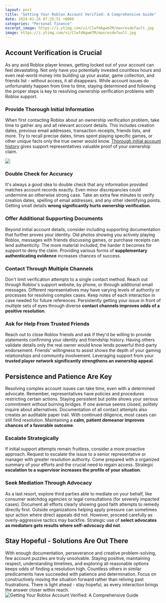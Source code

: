 ```yaml
---
layout: post
title: "Getting Your Roblox Account Verified: A Comprehensive Guide"
date: 2024-01-26 07:25:51 +0000
categories: "Personal finance"
excerpt_image: https://i.ytimg.com/vi/ClwfdAgwm7M/maxresdefault.jpg
image: https://i.ytimg.com/vi/ClwfdAgwm7M/maxresdefault.jpg
---
```


## Account Verification is Crucial
As any avid Roblox player knows, getting locked out of your account can feel devastating. Not only have you potentially invested countless hours and even real-world money into building up your avatar, game collection, and friends list - without access, it all disappears. While account issues do unfortunately happen from time to time, staying determined and following the proper steps is key to resolving ownership verification problems with Roblox support. 
### Provide Thorough Initial Information
When first contacting Roblox about an ownership verification problem, take time to gather any and all relevant account details. This includes creation dates, previous email addresses, transaction receipts, friends lists, and more. Try to recall precise dates, times spent playing specific games, or other unique facts only the true owner would know. [Thorough initial account history](https://store.fi.io.vn/toy-poodle-dog-lover-heart-shape-toy-poodle-valentines-day) gives support representatives valuable proof of your ownership claim.

![](https://staticc.sportskeeda.com/editor/2023/04/958da-16805383644221-1920.jpg)
### Double Check for Accuracy 
It's always a good idea to double check that any information provided matches account records exactly. Even minor discrepancies could undermine an otherwise strong case. Take an extra few minutes to verify creation dates, spelling of email addresses, and any other identifying points. Getting small details **wrong significantly hurts ownership verification**.
### Offer Additional Supporting Documents
Beyond initial account details, consider including supporting documentation that further proves your identity. Old photos showing you actively playing Roblox, messages with friends discussing games, or purchase receipts can lend authenticity. The more material included, the harder it becomes for support to deny the claim. Providing various forms of **supplementary authenticating evidence** increases chances of success. 
### Contact Through Multiple Channels  
Don't limit verification attempts to a single contact method. Reach out through Roblox's support website, by phone, or through additional email messages. Different representatives may have varying levels of authority or processes for resolving complex cases. Keep notes of each interaction in case needed for future references. Persistently getting your issue in front of multiple sets of eyes through diverse **contact channels improves odds of a positive resolution**.
### Ask for Help From Trusted Friends
Reach out to close Roblox friends and ask if they'd be willing to provide statements confirming your identity and friendship history. Having others validate details only the real owner would know lends powerful third-party endorsement. Friends' willingness to assist shows the depth of your gaming relationships and community involvement. Leveraging support from your **trusted player network significantly strengthens an ownership appeal**. 
## Persistence and Patience Are Key
Resolving complex account issues can take time, even with a determined advocate. Remember, representatives have policies and procedures restricting certain actions. Staying persistent but polite shows your serious commitment without burning bridges. If one avenue seems closed, politely inquire about alternatives. Documentation of all contact attempts also creates an auditable paper trail. With continued diligence, most cases can still find resolution. Maintaining a **calm, patient demeanor improves chances of a favorable outcome**.
### Escalate Strategically 
If initial support attempts remain fruitless, consider a more proactive approach. Request to escalate the issue to a senior representative or manager with greater resolution authority. Come prepared with a organized summary of your efforts and the crucial need to regain access. Strategic **escalation to a supervisor increases the profile of your situation**.
### Seek Mediation Through Advocacy 
As a last resort, explore third parties able to mediate on your behalf, like consumer watchdog agencies or legal consultations (for severely impacted cases). Document all efforts clearly showing good faith attempts to remedy directly first. Outside organizations helping apply pressure can sometimes spur action where direct appeals did not. However, proceed carefully as overly-aggressive tactics may backfire. Strategic use of **select advocates as mediators gets results where self-advocacy did not**.
## Stay Hopeful - Solutions Are Out There
With enough documentation, perseverance and creative problem-solving, few account puzzles are truly unsolvable. Staying positive, maintaining respect, understanding timelines, and exploring all reasonable options keeps odds of finding a resolution high. Countless others in similar predicaments have succeeded with patience and determination. Focus on constructively moving the situation forward rather than reliving past frustrations. There is light ahead - stay hopeful, as every interaction brings the answer closer within reach.
![Getting Your Roblox Account Verified: A Comprehensive Guide](https://i.ytimg.com/vi/ClwfdAgwm7M/maxresdefault.jpg)